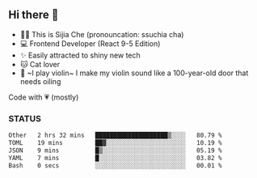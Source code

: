 ## Hi there 👋

- 🙋‍♀️ This is Sijia Che (pronouncation: ssuchia cha)
- 💻 Frontend Developer (React 9-5 Edition)
- ✨ Easily attracted to shiny new tech
- 🐱 Cat lover
- 🌟 ~I play violin~ I make my violin sound like a 100-year-old door that needs oiling

Code with 💗 (mostly)

### STATUS
<!--START_SECTION:waka-->

```txt
Other   2 hrs 32 mins   ████████████████████▒░░░░   80.79 %
TOML    19 mins         ██▓░░░░░░░░░░░░░░░░░░░░░░   10.19 %
JSON    9 mins          █▒░░░░░░░░░░░░░░░░░░░░░░░   05.19 %
YAML    7 mins          █░░░░░░░░░░░░░░░░░░░░░░░░   03.82 %
Bash    0 secs          ░░░░░░░░░░░░░░░░░░░░░░░░░   00.01 %
```

<!--END_SECTION:waka-->
